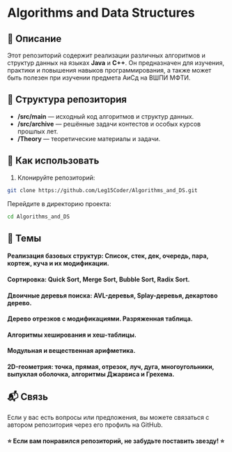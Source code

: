 # Algorithms and Data Structures

## 📖 Описание

Этот репозиторий содержит реализации различных алгоритмов и структур данных на языках **Java** и **C++**. Он предназначен для изучения, практики и повышения навыков программирования, а также может быть полезен при изучении предмета АиСд на ВШПИ МФТИ.

## 📂 Структура репозитория

- **/src/main** — исходный код алгоритмов и структур данных.
- **/src/archive** — решённые задачи контестов и особых курсов прошлых лет.
- **/Theory** — теоретические материалы и задачи.

## 🚀 Как использовать

1. Клонируйте репозиторий:
```bash
git clone https://github.com/Leg15Coder/Algorithms_and_DS.git
```
Перейдите в директорию проекта:
```bash
cd Algorithms_and_DS
```

## 🧩 Темы
#### Реализация базовых структур: Список, стек, дек, очередь, пара, кортеж, куча и их модификации.
#### Сортировка: Quick Sort, Merge Sort, Bubble Sort, Radix Sort.
#### Двоичные деревья поиска: AVL-деревья, Splay-деревья, декартово дерево.
#### Дерево отрезков с модификациями. Разряженная таблица.
#### Алгоритмы хеширования и хеш-таблицы.
#### Модульная и вещественная арифметика.
#### 2D-геометрия: точка, прямая, отрезок, луч, дуга, многоугольники, выпуклая оболочка, алгоритмы Джарвиса и Грехема.

## 📬 Связь
Если у вас есть вопросы или предложения, вы можете связаться с автором репозитория через его профиль на GitHub.

#### ⭐️ Если вам понравился репозиторий, не забудьте поставить звезду! ⭐️